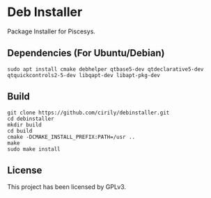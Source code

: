 # Deb Installer

Package Installer for Piscesys.

## Dependencies (For Ubuntu/Debian)

```shell
sudo apt install cmake debhelper qtbase5-dev qtdeclarative5-dev qtquickcontrols2-5-dev libqapt-dev libapt-pkg-dev
```

## Build

```shell
git clone https://github.com/cirily/debinstaller.git 
cd debinstaller
mkdir build
cd build
cmake -DCMAKE_INSTALL_PREFIX:PATH=/usr ..
make
sudo make install
```

## License

This project has been licensed by GPLv3.
